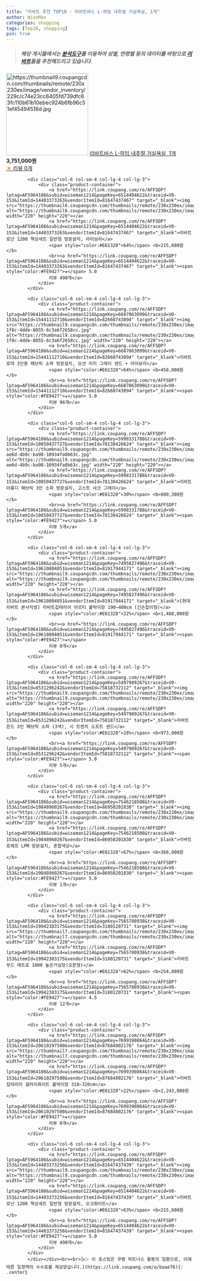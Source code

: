 ```yaml
---
title: "리바트 추천 TOP10 - 리바트바스 L-하임 내추럴 거실욕실, 1개"
author: WiseMan
categories: shopping
tags: [Top10, shopping]
pin: true
---
```


> ##### 해당 게시물에서는 [**분석도구**](https://itemscout.io/)를 이용하여 **성별**, **연령별** 등의 데이터를 바탕으로 [**리바트**](https://link.coupang.com/a/baae76)들을 추천해드리고 있습니다.
<div class="container"><div class="row">
            <div class="col-6 col-sm-4 col-lg-4 col-lg-3">
                <div class="product-container">
                    <a href="https://link.coupang.com/re/AFFSDP?lptag=AF5964186&subid=wiseman1214&pageKey=7558937046&traceid=V0-153&itemId=19909921648&vendorItemId=87009853158" target="_blank"><img src="https://thumbnail9.coupangcdn.com/thumbnails/remote/230x230ex/image/vendor_inventory/229c/c74e23cc6405fd739dfc63fc110b61b10ebec924b6fb96c51ef45494518d.jpg" alt="https://thumbnail9.coupangcdn.com/thumbnails/remote/230x230ex/image/vendor_inventory/229c/c74e23cc6405fd739dfc63fc110b61b10ebec924b6fb96c51ef45494518d.jpg" width="220" height="220"></a>
                    <a href="https://link.coupang.com/re/AFFSDP?lptag=AF5964186&subid=wiseman1214&pageKey=7558937046&traceid=V0-153&itemId=19909921648&vendorItemId=87009853158" target="_blank">리바트바스 L-하임 내추럴 거실욕실, 1개</a>
                    <span style="color:#E61328"></span> <b>3,751,000원</b>
                    <br><a href="https://link.coupang.com/re/AFFSDP?lptag=AF5964186&subid=wiseman1214&pageKey=7558937046&traceid=V0-153&itemId=19909921648&vendorItemId=87009853158" target="_blank"><span style="color:#FE9427">★</span> 
                    리뷰 0개</a>
                </div>
            </div>
            
            <div class="col-6 col-sm-4 col-lg-4 col-lg-3">
                <div class="product-container">
                    <a href="https://link.coupang.com/re/AFFSDP?lptag=AF5964186&subid=wiseman1214&pageKey=6514404622&traceid=V0-153&itemId=14403373263&vendorItemId=81647437467" target="_blank"><img src="https://thumbnail6.coupangcdn.com/thumbnails/remote/230x230ex/image/rs_quotation_api/w817jyup/ed07aca437b84c809e4353de8d947340.jpg" alt="https://thumbnail6.coupangcdn.com/thumbnails/remote/230x230ex/image/rs_quotation_api/w817jyup/ed07aca437b84c809e4353de8d947340.jpg" width="220" height="220"></a>
                    <a href="https://link.coupang.com/re/AFFSDP?lptag=AF5964186&subid=wiseman1214&pageKey=6514404622&traceid=V0-153&itemId=14403373263&vendorItemId=81647437467" target="_blank">리바트 로넌 1200 책상세트 일반형 방문설치, 아이보리</a>
                    <span style="color:#E61328">64%</span> <b>215,600원</b>
                    <br><a href="https://link.coupang.com/re/AFFSDP?lptag=AF5964186&subid=wiseman1214&pageKey=6514404622&traceid=V0-153&itemId=14403373263&vendorItemId=81647437467" target="_blank"><span style="color:#FE9427">★</span> 5.0
                    리뷰 490개</a>
                </div>
            </div>
            
            <div class="col-6 col-sm-4 col-lg-4 col-lg-3">
                <div class="product-container">
                    <a href="https://link.coupang.com/re/AFFSDP?lptag=AF5964186&subid=wiseman1214&pageKey=6687063099&traceid=V0-153&itemId=15441112710&vendorItemId=82660743094" target="_blank"><img src="https://thumbnail9.coupangcdn.com/thumbnails/remote/230x230ex/image/retail/images/2022/08/04/10/0/7b96930b-1f8c-4dde-8055-6c3a6f2658cc.jpg" alt="https://thumbnail9.coupangcdn.com/thumbnails/remote/230x230ex/image/retail/images/2022/08/04/10/0/7b96930b-1f8c-4dde-8055-6c3a6f2658cc.jpg" width="220" height="220"></a>
                    <a href="https://link.coupang.com/re/AFFSDP?lptag=AF5964186&subid=wiseman1214&pageKey=6687063099&traceid=V0-153&itemId=15441112710&vendorItemId=82660743094" target="_blank">리바트 로데 3인용 패브릭 소파 방문설치, 오션 리지 그레이 샌드 + 아이보리</a>
                    <span style="color:#E61328">64%</span> <b>458,000원</b>
                    <br><a href="https://link.coupang.com/re/AFFSDP?lptag=AF5964186&subid=wiseman1214&pageKey=6687063099&traceid=V0-153&itemId=15441112710&vendorItemId=82660743094" target="_blank"><span style="color:#FE9427">★</span> 5.0
                    리뷰 96개</a>
                </div>
            </div>
            
            <div class="col-6 col-sm-4 col-lg-4 col-lg-3">
                <div class="product-container">
                    <a href="https://link.coupang.com/re/AFFSDP?lptag=AF5964186&subid=wiseman1214&pageKey=5998331788&traceid=V0-153&itemId=10850437727&vendorItemId=78130426624" target="_blank"><img src="https://thumbnail9.coupangcdn.com/thumbnails/remote/230x230ex/image/retail/images/2021/08/09/16/5/577efd78-ae6d-4b9c-ba98-10934fa0b63c.jpg" alt="https://thumbnail9.coupangcdn.com/thumbnails/remote/230x230ex/image/retail/images/2021/08/09/16/5/577efd78-ae6d-4b9c-ba98-10934fa0b63c.jpg" width="220" height="220"></a>
                    <a href="https://link.coupang.com/re/AFFSDP?lptag=AF5964186&subid=wiseman1214&pageKey=5998331788&traceid=V0-153&itemId=10850437727&vendorItemId=78130426624" target="_blank">리바트 아롱디 패브릭 3인 소파 방문설치, 고스트 샤크 그레이</a>
                    <span style="color:#E61328">30%</span> <b>600,300원</b>
                    <br><a href="https://link.coupang.com/re/AFFSDP?lptag=AF5964186&subid=wiseman1214&pageKey=5998331788&traceid=V0-153&itemId=10850437727&vendorItemId=78130426624" target="_blank"><span style="color:#FE9427">★</span> 5.0
                    리뷰 5개</a>
                </div>
            </div>
            
            <div class="col-6 col-sm-4 col-lg-4 col-lg-3">
                <div class="product-container">
                    <a href="https://link.coupang.com/re/AFFSDP?lptag=AF5964186&subid=wiseman1214&pageKey=7495827496&traceid=V0-153&itemId=19610804051&vendorItemId=81917944171" target="_blank"><img src="https://thumbnail9.coupangcdn.com/thumbnails/remote/230x230ex/image/vendor_inventory/aa6b/376fad84377351b889f24f7fad3a5704b74a965f9de08372cb69926f80f9.jpg" alt="https://thumbnail9.coupangcdn.com/thumbnails/remote/230x230ex/image/vendor_inventory/aa6b/376fad84377351b889f24f7fad3a5704b74a965f9de08372cb69926f80f9.jpg" width="220" height="220"></a>
                    <a href="https://link.coupang.com/re/AFFSDP?lptag=AF5964186&subid=wiseman1214&pageKey=7495827496&traceid=V0-153&itemId=19610804051&vendorItemId=81917944171" target="_blank">[현대리바트 본사직영] 리바트집테리어 아르티 붙박이장 190~400cm (긴손잡이형)</a>
                    <span style="color:#E61328">22%</span> <b>1,488,000원</b>
                    <br><a href="https://link.coupang.com/re/AFFSDP?lptag=AF5964186&subid=wiseman1214&pageKey=7495827496&traceid=V0-153&itemId=19610804051&vendorItemId=81917944171" target="_blank"><span style="color:#FE9427">★</span> 
                    리뷰 0개</a>
                </div>
            </div>
            
            <div class="col-6 col-sm-4 col-lg-4 col-lg-3">
                <div class="product-container">
                    <a href="https://link.coupang.com/re/AFFSDP?lptag=AF5964186&subid=wiseman1214&pageKey=5497909267&traceid=V0-153&itemId=8531296242&vendorItemId=75818732112" target="_blank"><img src="https://thumbnail9.coupangcdn.com/thumbnails/remote/230x230ex/image/vendor_inventory/dbc1/04d9344798fd97845c0d6595c589b8e2530698f35e9e9a010fa69cf4d8fd.jpg" alt="https://thumbnail9.coupangcdn.com/thumbnails/remote/230x230ex/image/vendor_inventory/dbc1/04d9344798fd97845c0d6595c589b8e2530698f35e9e9a010fa69cf4d8fd.jpg" width="220" height="220"></a>
                    <a href="https://link.coupang.com/re/AFFSDP?lptag=AF5964186&subid=wiseman1214&pageKey=5497909267&traceid=V0-153&itemId=8531296242&vendorItemId=75818732112" target="_blank">리바트 온드 3인 패브릭 소파 (3색), 시 트렌치 소프트 샌드</a>
                    <span style="color:#E61328">28%</span> <b>973,000원</b>
                    <br><a href="https://link.coupang.com/re/AFFSDP?lptag=AF5964186&subid=wiseman1214&pageKey=5497909267&traceid=V0-153&itemId=8531296242&vendorItemId=75818732112" target="_blank"><span style="color:#FE9427">★</span> 5.0
                    리뷰 5개</a>
                </div>
            </div>
            
            <div class="col-6 col-sm-4 col-lg-4 col-lg-3">
                <div class="product-container">
                    <a href="https://link.coupang.com/re/AFFSDP?lptag=AF5964186&subid=wiseman1214&pageKey=7546218508&traceid=V0-153&itemId=19848960267&vendorItemId=86950201830" target="_blank"><img src="https://thumbnail9.coupangcdn.com/thumbnails/remote/230x230ex/image/rs_quotation_api/rzlhauba/edf4aee417bb4465b1bec3dac067d8b4.jpg" alt="https://thumbnail9.coupangcdn.com/thumbnails/remote/230x230ex/image/rs_quotation_api/rzlhauba/edf4aee417bb4465b1bec3dac067d8b4.jpg" width="220" height="220"></a>
                    <a href="https://link.coupang.com/re/AFFSDP?lptag=AF5964186&subid=wiseman1214&pageKey=7546218508&traceid=V0-153&itemId=19848960267&vendorItemId=86950201830" target="_blank">리바트 로에프 LPM 방문설치, 혼합색상</a>
                    <span style="color:#E61328">67%</span> <b>368,000원</b>
                    <br><a href="https://link.coupang.com/re/AFFSDP?lptag=AF5964186&subid=wiseman1214&pageKey=7546218508&traceid=V0-153&itemId=19848960267&vendorItemId=86950201830" target="_blank"><span style="color:#FE9427">★</span> 5.0
                    리뷰 1개</a>
                </div>
            </div>
            
            <div class="col-6 col-sm-4 col-lg-4 col-lg-3">
                <div class="product-container">
                    <a href="https://link.coupang.com/re/AFFSDP?lptag=AF5964186&subid=wiseman1214&pageKey=7565780938&traceid=V0-153&itemId=19942383175&vendorItemId=3180120731" target="_blank"><img src="https://thumbnail7.coupangcdn.com/thumbnails/remote/230x230ex/image/vendor_inventory/edf8/89675d7d0a70b69295f6ff972176d4dd0d0fc5ca0b3537d7c37b0f78ed83.jpg" alt="https://thumbnail7.coupangcdn.com/thumbnails/remote/230x230ex/image/vendor_inventory/edf8/89675d7d0a70b69295f6ff972176d4dd0d0fc5ca0b3537d7c37b0f78ed83.jpg" width="220" height="220"></a>
                    <a href="https://link.coupang.com/re/AFFSDP?lptag=AF5964186&subid=wiseman1214&pageKey=7565780938&traceid=V0-153&itemId=19942383175&vendorItemId=3180120731" target="_blank">리바트 무드 레트로 1000 높은거실장(오픈형)</a>
                    <span style="color:#E61328">62%</span> <b>254,000원</b>
                    <br><a href="https://link.coupang.com/re/AFFSDP?lptag=AF5964186&subid=wiseman1214&pageKey=7565780938&traceid=V0-153&itemId=19942383175&vendorItemId=3180120731" target="_blank"><span style="color:#FE9427">★</span> 4.5
                    리뷰 12개</a>
                </div>
            </div>
            
            <div class="col-6 col-sm-4 col-lg-4 col-lg-3">
                <div class="product-container">
                    <a href="https://link.coupang.com/re/AFFSDP?lptag=AF5964186&subid=wiseman1214&pageKey=7699390864&traceid=V0-153&itemId=20610297500&vendorItemId=87684802176" target="_blank"><img src="https://thumbnail7.coupangcdn.com/thumbnails/remote/230x230ex/image/vendor_inventory/15fc/751c6fd12570126fdf05f8e0c027a8d0474eafb4636e6d38691b3e5401e0.jpg" alt="https://thumbnail7.coupangcdn.com/thumbnails/remote/230x230ex/image/vendor_inventory/15fc/751c6fd12570126fdf05f8e0c027a8d0474eafb4636e6d38691b3e5401e0.jpg" width="220" height="220"></a>
                    <a href="https://link.coupang.com/re/AFFSDP?lptag=AF5964186&subid=wiseman1214&pageKey=7699390864&traceid=V0-153&itemId=20610297500&vendorItemId=87684802176" target="_blank">리바트집테리어 갤러리화이트 붙박이장 310~320cm</a>
                    <span style="color:#E61328">22%</span> <b>2,243,000원</b>
                    <br><a href="https://link.coupang.com/re/AFFSDP?lptag=AF5964186&subid=wiseman1214&pageKey=7699390864&traceid=V0-153&itemId=20610297500&vendorItemId=87684802176" target="_blank"><span style="color:#FE9427">★</span> 
                    리뷰 0개</a>
                </div>
            </div>
            
            <div class="col-6 col-sm-4 col-lg-4 col-lg-3">
                <div class="product-container">
                    <a href="https://link.coupang.com/re/AFFSDP?lptag=AF5964186&subid=wiseman1214&pageKey=6514404622&traceid=V0-153&itemId=14403373256&vendorItemId=81647437439" target="_blank"><img src="https://thumbnail9.coupangcdn.com/thumbnails/remote/230x230ex/image/rs_quotation_api/sod1npp0/bc4ece2772164e65a710ee117db2a3f4.jpg" alt="https://thumbnail9.coupangcdn.com/thumbnails/remote/230x230ex/image/rs_quotation_api/sod1npp0/bc4ece2772164e65a710ee117db2a3f4.jpg" width="220" height="220"></a>
                    <a href="https://link.coupang.com/re/AFFSDP?lptag=AF5964186&subid=wiseman1214&pageKey=6514404622&traceid=V0-153&itemId=14403373256&vendorItemId=81647437439" target="_blank">리바트 로넌 1200 책상세트 일반형 방문설치, 오크화이트</a>
                    <span style="color:#E61328">63%</span> <b>215,600원</b>
                    <br><a href="https://link.coupang.com/re/AFFSDP?lptag=AF5964186&subid=wiseman1214&pageKey=6514404622&traceid=V0-153&itemId=14403373256&vendorItemId=81647437439" target="_blank"><span style="color:#FE9427">★</span> 5.0
                    리뷰 490개</a>
                </div>
            </div>
            </div></div><br><br>[👉 이 포스팅은 쿠팡 파트너스 활동의 일환으로, 이에 따른 일정액의 수수료를 제공받습니다.](https://link.coupang.com/a/baae76){: .center}